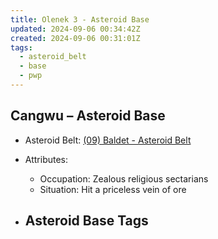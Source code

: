 ```yaml
---
title: Olenek 3 - Asteroid Base
updated: 2024-09-06 00:34:42Z
created: 2024-09-06 00:31:01Z
tags:
  - asteroid_belt
  - base
  - pwp
---
```


## Cangwu &ndash; Asteroid Base

- Asteroid Belt: [(09) Baldet - Asteroid Belt](../../../Gaming/StarsWithoutNumber/PiratesWithoutPlunder/%2809%29%20Baldet%20-%20Asteroid%20Belt.md)

- Attributes:
   -   Occupation: Zealous religious sectarians
   -   Situation: Hit a priceless vein of ore

- Asteroid Base Tags
	-  

